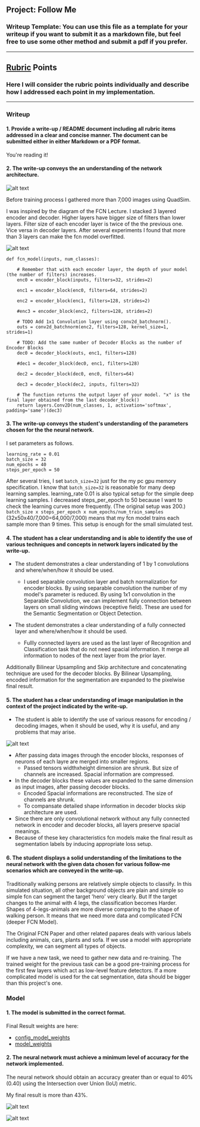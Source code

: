 ## Project: Follow Me
### Writeup Template: You can use this file as a template for your writeup if you want to submit it as a markdown file, but feel free to use some other method and submit a pdf if you prefer.

---

[//]: # (Image References)

[fcn]: ./fcn.png
[my_model]: ./my_model.png
[encoder_decoder]: ./encoder_decoder.png
[learning_curve]: ./learning_curve_epoch40.png
[final_score]: ./final_score.png

## [Rubric](https://review.udacity.com/#!/rubrics/1155/view) Points
### Here I will consider the rubric points individually and describe how I addressed each point in my implementation.

---

### Writeup

#### 1. Provide a write-up / README document including all rubric items addressed in a clear and concise manner. The document can be submitted either in either Markdown or a PDF format.

You're reading it!

#### 2. The write-up conveys the an understanding of the network architecture.

![alt text][fcn]

Before training process I gathered more than 7,000 images using QuadSim.

I was inspired by the diagram of the FCN Lecture. I stacked 3 layered encoder and decoder. Higher layers have bigger size of filters than lower layers. Filter size of each encoder layer is twice of the the previous one. Vice versa in decoder layers. After several experiments I found that more than 3 layers can make the fcn model overfitted.

![alt text][my_model]

```
def fcn_model(inputs, num_classes):

    # Remember that with each encoder layer, the depth of your model (the number of filters) increases.
    enc0 = encoder_block(inputs, filters=32, strides=2)

    enc1 = encoder_block(enc0, filters=64, strides=2)

    enc2 = encoder_block(enc1, filters=128, strides=2)

    #enc3 = encoder_block(enc2, filters=128, strides=2)

    # TODO Add 1x1 Convolution layer using conv2d_batchnorm().
    outs = conv2d_batchnorm(enc2, filters=128, kernel_size=1, strides=1)

    # TODO: Add the same number of Decoder Blocks as the number of Encoder Blocks
    dec0 = decoder_block(outs, enc1, filters=128)

    #dec1 = decoder_block(dec0, enc1, filters=128)

    dec2 = decoder_block(dec0, enc0, filters=64)

    dec3 = decoder_block(dec2, inputs, filters=32)

    # The function returns the output layer of your model. "x" is the final layer obtained from the last decoder_block()
    return layers.Conv2D(num_classes, 1, activation='softmax', padding='same')(dec3)
```
#### 3. The write-up conveys the student's understanding of the parameters chosen for the the neural network.

I set parameters as follows.

```
learning_rate = 0.01
batch_size = 32
num_epochs = 40
steps_per_epoch = 50
```

After several tries, I set `batch_size=32` just for the my pc gpu memory specification. I know that `batch_size=32` is reasonable for many deep learning samples.
learning_rate 0.01 is also typical setup for the simple deep learning samples.
I decreased steps_per_epoch to 50 because I want to check the learning curves more frequently. (The original setup was 200.)
`batch_size x steps_per_epoch x num_epochs/num_train_samples` (32x50x40/7,000=64,000/7,000) means that my fcn model trains each sample more than 9 times.
This setup is enough for the small simulated test.


#### 4. The student has a clear understanding and is able to identify the use of various techniques and concepts in network layers indicated by the write-up.
* The student demonstrates a clear understanding of 1 by 1 convolutions and where/when/how it should be used.
  * I used separable convolution layer and  batch normalization for encoder blocks. By using separable convolution the number of my model's parameter is reduced. By using 1x1 convolution in the Separable Convolution, we can implement fully connection between layers on small sliding windows (receptive field). These are used for the Semantic Segmentation or Object Detection.

* The student demonstrates a clear understanding of a fully connected layer and where/when/how it should be used.
  * Fullly connected layers are used as the last layer of Recognition and Classification task that do not need spacial information. It merge all information to nodes of the next layer from the prior layer.

Additionally Bilinear Upsampling and Skip architecture and concatenating technique are used for the decoder blocks. By Bilinear Upsampling, encoded information for the segmentation are expanded to the pixelwise final result.

#### 5. The student has a clear understanding of image manipulation in the context of the project indicated by the write-up.

* The student is able to identify the use of various reasons for encoding / decoding images, when it should be used, why it is useful, and any problems that may arise.

![alt text][encoder_decoder]

* After passing data images through the encoder blocks, responses of neurons of each layre are merged into smaller regions.
  * Passed tensors widthxheight dimension are shrunk. But size of channels are increased. Spacial information are compressed.
* In the decoder blocks these values are expanded to the same dimension as input images, after passing decoder blocks.
  * Encoded Spacial informations are reconstructed. The size of channels are shrunk.
  * To compansate detailed shape information in decoder  blocks skip architecture are used.
* Since there are only convolutional network without any fully connected network in encoder and decoder blocks, all layers preserve spacial meanings.
* Because of these key characteristics fcn models make the final result as segmentation labels by inducing appropriate loss setup.

#### 6. The student displays a solid understanding of the limitations to the neural network with the given data chosen for various follow-me scenarios which are conveyed in the write-up.

Traditionally walking persons are relatively simple objects to classify. In this simulated situation, all other background objects are plain and simple so simple fcn can segment the target 'hero' very clearly. But If the target changes to the animal with 4 legs, the classification becomes Harder. Shapes of 4-legs-animals are more diverse comparing to the shape of walking person. It means that we need more data and complicated FCN (deeper FCN Model).

The Original FCN Paper and other related papares deals with various labels including animals, cars, plants and sofa. If we use a model with appropriate complexity, we can segment all types of objects.

If we have a new task, we need to gather new data and re-training. The trained weight for the previous task can be a good pre-training process for the first few layers which act as low-level feature detectors. If a more complicated model is used for the cat segmentation, data should be bigger than this project's one.

### Model

#### 1. The model is submitted in the correct format.

Final Result weights are here:
* [config_model_weights](./data/weights/config_model_weights)
* [model_weights](./data/weights/model_weights)

#### 2. The neural network must achieve a minimum level of accuracy for the network implemented.

The neural network should obtain an accuracy greater than or equal to 40% (0.40) using the Intersection over Union (IoU) metric.

My final result is more than 43%.

![alt text][learning_curve]

![alt text][final_score]

